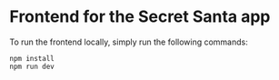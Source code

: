 # Frontend for the Secret Santa app

To run the frontend locally, simply run the following commands:

```
npm install
npm run dev
```